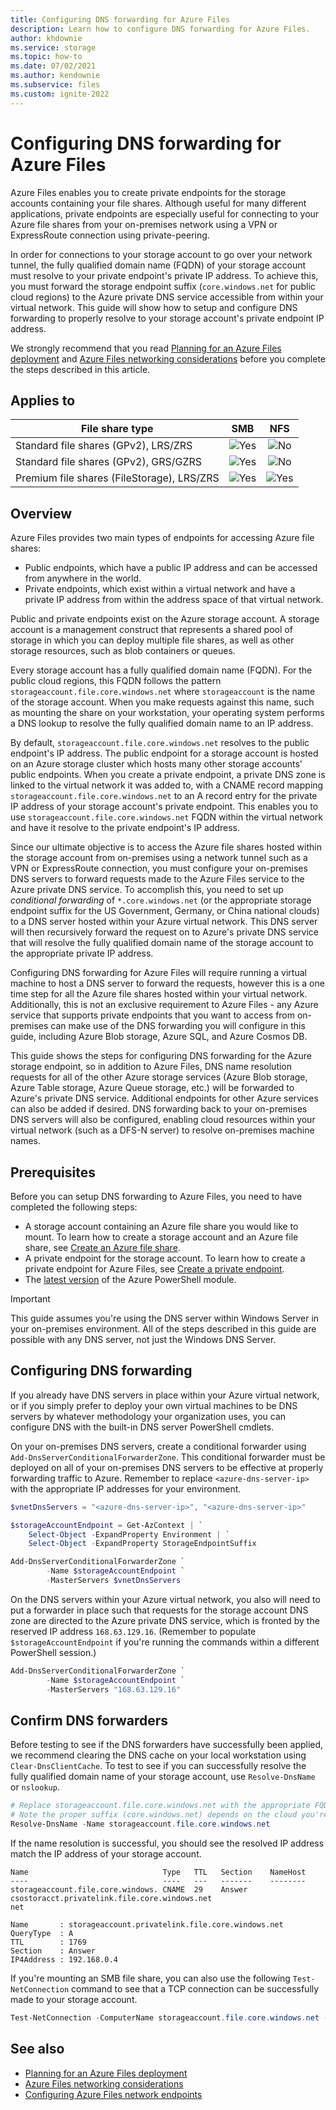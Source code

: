 ```yaml
---
title: Configuring DNS forwarding for Azure Files
description: Learn how to configure DNS forwarding for Azure Files.
author: khdownie
ms.service: storage
ms.topic: how-to
ms.date: 07/02/2021
ms.author: kendownie
ms.subservice: files 
ms.custom: ignite-2022
---
```


# Configuring DNS forwarding for Azure Files
Azure Files enables you to create private endpoints for the storage accounts containing your file shares. Although useful for many different applications, private endpoints are especially useful for connecting to your Azure file shares from your on-premises network using a VPN or ExpressRoute connection using private-peering. 

In order for connections to your storage account to go over your network tunnel, the fully qualified domain name (FQDN) of your storage account must resolve to your private endpoint's private IP address. To achieve this, you must forward the storage endpoint suffix (`core.windows.net` for public cloud regions) to the Azure private DNS service accessible from within your virtual network. This guide will show how to setup and configure DNS forwarding to properly resolve to your storage account's private endpoint IP address.

We strongly recommend that you read [Planning for an Azure Files deployment](storage-files-planning.md) and [Azure Files networking considerations](storage-files-networking-overview.md) before you complete the steps described in this article.

## Applies to
| File share type | SMB | NFS |
|-|:-:|:-:|
| Standard file shares (GPv2), LRS/ZRS | ![Yes](../media/icons/yes-icon.png) | ![No](../media/icons/no-icon.png) |
| Standard file shares (GPv2), GRS/GZRS | ![Yes](../media/icons/yes-icon.png) | ![No](../media/icons/no-icon.png) |
| Premium file shares (FileStorage), LRS/ZRS | ![Yes](../media/icons/yes-icon.png) | ![Yes](../media/icons/yes-icon.png) |

## Overview
Azure Files provides two main types of endpoints for accessing Azure file shares: 
- Public endpoints, which have a public IP address and can be accessed from anywhere in the world.
- Private endpoints, which exist within a virtual network and have a private IP address from within the address space of that virtual network.

Public and private endpoints exist on the Azure storage account. A storage account is a management construct that represents a shared pool of storage in which you can deploy multiple file shares, as well as other storage resources, such as blob containers or queues.

Every storage account has a fully qualified domain name (FQDN). For the public cloud regions, this FQDN follows the pattern `storageaccount.file.core.windows.net` where `storageaccount` is the name of the storage account. When you make requests against this name, such as mounting the share on your workstation, your operating system performs a DNS lookup to resolve the fully qualified domain name to an IP address.

By default, `storageaccount.file.core.windows.net` resolves to the public endpoint's IP address. The public endpoint for a storage account is hosted on an Azure storage cluster which hosts many other storage accounts' public endpoints. When you create a private endpoint, a private DNS zone is linked to the virtual network it was added to, with a CNAME record mapping `storageaccount.file.core.windows.net` to an A record entry for the private IP address of your storage account's private endpoint. This enables you to use `storageaccount.file.core.windows.net` FQDN within the virtual network and have it resolve to the private endpoint's IP address.

Since our ultimate objective is to access the Azure file shares hosted within the storage account from on-premises using a network tunnel such as a VPN or ExpressRoute connection, you must configure your on-premises DNS servers to forward requests made to the Azure Files service to the Azure private DNS service. To accomplish this, you need to set up *conditional forwarding* of `*.core.windows.net` (or the appropriate storage endpoint suffix for the US Government, Germany, or China national clouds) to a DNS server hosted within your Azure virtual network. This DNS server will then recursively forward the request on to Azure's private DNS service that will resolve the fully qualified domain name of the storage account to the appropriate private IP address.

Configuring DNS forwarding for Azure Files will require running a virtual machine to host a DNS server to forward the requests, however this is a one time step for all the Azure file shares hosted within your virtual network. Additionally, this is not an exclusive requirement to Azure Files - any Azure service that supports private endpoints that you want to access from on-premises can make use of the DNS forwarding you will configure in this guide, including Azure Blob storage, Azure SQL, and Azure Cosmos DB.

This guide shows the steps for configuring DNS forwarding for the Azure storage endpoint, so in addition to Azure Files, DNS name resolution requests for all of the other Azure storage services (Azure Blob storage, Azure Table storage, Azure Queue storage, etc.) will be forwarded to Azure's private DNS service. Additional endpoints for other Azure services can also be added if desired. DNS forwarding back to your on-premises DNS servers will also be configured, enabling cloud resources within your virtual network (such as a DFS-N server) to resolve on-premises machine names. 

## Prerequisites
Before you can setup DNS forwarding to Azure Files, you need to have completed the following steps:

- A storage account containing an Azure file share you would like to mount. To learn how to create a storage account and an Azure file share, see [Create an Azure file share](storage-how-to-create-file-share.md).
- A private endpoint for the storage account. To learn how to create a private endpoint for Azure Files, see [Create a private endpoint](storage-files-networking-endpoints.md#create-a-private-endpoint).
- The [latest version](/powershell/azure/install-az-ps) of the Azure PowerShell module.

> [!Important]  
> This guide assumes you're using the DNS server within Windows Server in your on-premises environment. All of the steps described in this guide are possible with any DNS server, not just the Windows DNS Server.

## Configuring DNS forwarding
If you already have DNS servers in place within your Azure virtual network, or if you simply prefer to deploy your own virtual machines to be DNS servers by whatever methodology your organization uses, you can configure DNS with the built-in DNS server PowerShell cmdlets.

On your on-premises DNS servers, create a conditional forwarder using `Add-DnsServerConditionalForwarderZone`. This conditional forwarder must be deployed on all of your on-premises DNS servers to be effective at properly forwarding traffic to Azure. Remember to replace `<azure-dns-server-ip>` with the appropriate IP addresses for your environment.

```powershell
$vnetDnsServers = "<azure-dns-server-ip>", "<azure-dns-server-ip>"

$storageAccountEndpoint = Get-AzContext | `
    Select-Object -ExpandProperty Environment | `
    Select-Object -ExpandProperty StorageEndpointSuffix

Add-DnsServerConditionalForwarderZone `
        -Name $storageAccountEndpoint `
        -MasterServers $vnetDnsServers
```

On the DNS servers within your Azure virtual network, you also will need to put a forwarder in place such that requests for the storage account DNS zone are directed to the Azure private DNS service, which is fronted by the reserved IP address `168.63.129.16`. (Remember to populate `$storageAccountEndpoint` if you're running the commands within a different PowerShell session.)

```powershell
Add-DnsServerConditionalForwarderZone `
        -Name $storageAccountEndpoint `
        -MasterServers "168.63.129.16"
```

## Confirm DNS forwarders
Before testing to see if the DNS forwarders have successfully been applied, we recommend clearing the DNS cache on your local workstation using `Clear-DnsClientCache`. To test to see if you can successfully resolve the fully qualified domain name of your storage account, use `Resolve-DnsName` or `nslookup`.

```powershell
# Replace storageaccount.file.core.windows.net with the appropriate FQDN for your storage account.
# Note the proper suffix (core.windows.net) depends on the cloud you're deployed in.
Resolve-DnsName -Name storageaccount.file.core.windows.net
```

If the name resolution is successful, you should see the resolved IP address match the IP address of your storage account.

```Output
Name                              Type   TTL   Section    NameHost
----                              ----   ---   -------    --------
storageaccount.file.core.windows. CNAME  29    Answer     csostoracct.privatelink.file.core.windows.net
net

Name       : storageaccount.privatelink.file.core.windows.net
QueryType  : A
TTL        : 1769
Section    : Answer
IP4Address : 192.168.0.4
```

If you're mounting an SMB file share, you can also use the following `Test-NetConnection` command to see that a TCP connection can be successfully made to your storage account.

```PowerShell
Test-NetConnection -ComputerName storageaccount.file.core.windows.net -CommonTCPPort SMB
```

## See also
- [Planning for an Azure Files deployment](storage-files-planning.md)
- [Azure Files networking considerations](storage-files-networking-overview.md)
- [Configuring Azure Files network endpoints](storage-files-networking-endpoints.md)
